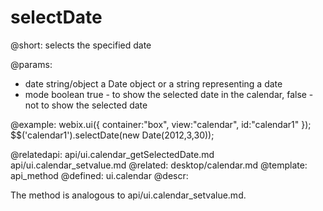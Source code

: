 selectDate
=============

@short:
	selects the specified date

@params:
- date		string/object		a Date object or a string representing a date
- mode		boolean				true - to show the selected date in the calendar, false - not to show the selected date			



@example:
webix.ui({
	container:"box",
    view:"calendar",
    id:"calendar1"
});
$$('calendar1').selectDate(new Date(2012,3,30));
 
 
@relatedapi:
	api/ui.calendar_getSelectedDate.md
    api/ui.calendar_setvalue.md
@related: 
	desktop/calendar.md
@template:	api_method
@defined:	ui.calendar	
@descr:

The method is analogous to  api/ui.calendar_setvalue.md.
